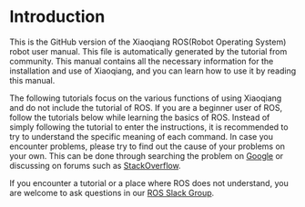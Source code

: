 # Introduction

This is the GitHub version of the Xiaoqiang ROS(Robot Operating System) robot user manual.
This file is automatically generated by the tutorial from community. This manual contains all the necessary information for the installation and use of Xiaoqiang, and you can learn how to use it by reading this manual.

The following tutorials focus on the various functions of using Xiaoqiang and do not include the tutorial of ROS. If you are a beginner user of ROS, follow the tutorials below while learning the basics of ROS.
Instead of simply following the tutorial to enter the instructions, it is recommended to try to understand the specific meaning of each command. In case you encounter problems, please try to find out the cause of your problems on your own. This can be done through searching the problem on [Google](www.google.com) or discussing on forums such as [StackOverflow](https://stackoverflow.com/).

If you encounter a tutorial or a place where ROS does not understand, you are welcome to ask questions in our [ROS Slack Group](https://join.slack.com/t/bluewhale-robot/shared_invite/enQtNDQwODQwNjkxNjgzLWRmZjA3NzQ1M2IyNTY4MzhkYmFlYzA2MmE1NjZjNzFjODRhOTI3OTVjYjFlNmFjNGE5MzliNjMwOTcxZjIwMjE).